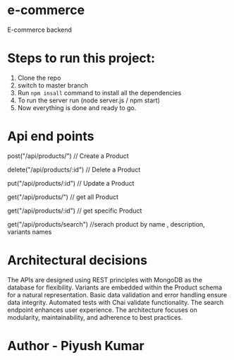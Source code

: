 # e-commerce
E-commerce backend

# Steps to run this project:
1. Clone the repo
2. switch to master branch
3. Run `npm insall` command to install all the dependencies
4. To run the server run (node server.js / npm start)
5. Now everything is done and ready to go.

# Api end points
post("/api/products/") // Create a Product

delete("/api/products/:id") // Delete a Product

put("/api/products/:id") // Update a Product

get("/api/products/") // get all Product

get("/api/products/:id") // get specific Product

get("/api/products/search") //serach product by name , description, variants names

# Architectural decisions
The APIs are designed using REST principles with MongoDB as the database for flexibility. 
Variants are embedded within the Product schema for a natural representation. 
Basic data validation and error handling ensure data integrity. 
Automated tests with Chai validate functionality. 
The search endpoint enhances user experience.
The architecture focuses on modularity, maintainability, and adherence to best practices.

# Author - Piyush Kumar
